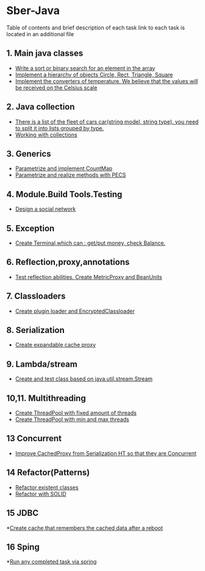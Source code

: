 # Sber-Java
Table of contents and brief description of each task
 link to each task is located in an additional file

## 1. Main java classes ##
* [Write a sort or binary search for an element in the array](https://github.com/EvgeniyLifantiy/Sber-Java/tree/master/FirstTask/src/main/java/com/Algorithm)
* [Implement a hierarchy of objects Circle, Rect, Triangle, Square](https://github.com/EvgeniyLifantiy/Sber-Java/tree/master/FirstTask/src/main/java/com/Shapes)
* [Implement the converters of temperature. We believe that the values will be received on the
Celsius scale](https://github.com/EvgeniyLifantiy/Sber-Java/tree/master/FirstTask/src/main/java/com/Degrees)
## 2. Java collection  ##
* [There is a list of the fleet of cars car(string model, string type). you need to split it into lists grouped by type.](https://github.com/EvgeniyLifantiy/Sber-Java/tree/master/SecondTask/src/main/java/com/CarList)
* [Working with collections](https://github.com/EvgeniyLifantiy/Sber-Java/tree/master/SecondTask/src/main/java/com/Presentation)
## 3. Generics  ##
* [Parametrize and implement CountMap](https://github.com/EvgeniyLifantiy/Sber-Java/tree/master/ThirdTask/src/main/java/com/CountMap)
* [Parametrize and realize methods with PECS](https://github.com/EvgeniyLifantiy/Sber-Java/tree/master/ThirdTask/src/main/java/com/PECS)
## 4. Module.Build Tools.Testing ##
* [Design a social network](https://github.com/EvgeniyLifantiy/SocialNetwork)
## 5. Exception  ##
* [Create Terminal,which can : get/put money, check Balance.](https://github.com/EvgeniyLifantiy/Sber-Java/tree/master/ExceptionsHT)
## 6. Reflection,proxy,annotations  ##
* [Test reflection abilities. Create MetricProxy and BeanUnits](https://github.com/EvgeniyLifantiy/Sber-Java/tree/master/SixthHT)
## 7. Classloaders ##
* [Create plugin loader and EncryptedClassloader](https://github.com/EvgeniyLifantiy/Sber-Java/tree/master/ClassLoader/src)
## 8. Serialization ##
* [Create expandable cache proxy](https://github.com/EvgeniyLifantiy/Sber-Java/tree/master/SerializationHT)
## 9. Lambda/stream  ##
* [Create and test class based on java.util.stream.Stream](https://github.com/EvgeniyLifantiy/Sber-Java/tree/master/LambdaStreamHT)
## 10,11. Multithreading ## 
* [Create ThreadPool with fixed amount of threads](https://github.com/EvgeniyLifantiy/Sber-Java/tree/master/Multithreading/src/main/java/com/Multitreading/FixedThreadPool.java)
* [Create ThreadPool with min and max threads](https://github.com/EvgeniyLifantiy/Sber-Java/blob/master/Multithreading/src/main/java/com/Multitreading/ScalableThreadPool.java)
## 13 Concurrent ##
* [Improve CachedProxy from Serialization HT so that they are Concurrent](https://github.com/EvgeniyLifantiy/Sber-Java/tree/master/SerializationHT)
## 14 Refactor(Patterns) ##
* [Refactor existent classes](https://github.com/EvgeniyLifantiy/Sber-Java/tree/master/Refacror/src/main/java/com/Refactor)
* [Refactor with SOLID](https://github.com/EvgeniyLifantiy/Sber-Java/tree/master/Refacror/src/main/java/com/Refactor/Salary)
## 15 JDBC ##
*[Create cache,that remembers the cached data after a reboot](https://github.com/EvgeniyLifantiy/Sber-Java/tree/master/JDBC/src/main/java/com/JDBC)
## 16 Sping ##
*[Run any completed task via spring](https://github.com/EvgeniyLifantiy/Sber-Java/tree/master/Spring)
